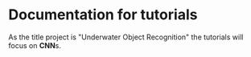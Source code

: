 # Documentation for tutorials

As the title project is "Underwater Object Recognition" the tutorials will focus
on **CNN**s.